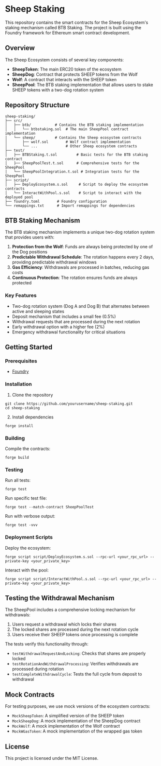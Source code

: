# Sheep Staking

This repository contains the smart contracts for the Sheep Ecosystem's staking mechanism called BTB Staking. The project is built using the Foundry framework for Ethereum smart contract development.

## Overview

The Sheep Ecosystem consists of several key components:

- **SheepToken**: The main ERC20 token of the ecosystem
- **SheepDog**: Contract that protects SHEEP tokens from the Wolf
- **Wolf**: A contract that interacts with the SHEEP token
- **SheepPool**: The BTB staking implementation that allows users to stake SHEEP tokens with a two-dog rotation system

## Repository Structure

```
sheep-staking/
├── src/
│   ├── btb/           # Contains the BTB staking implementation
│   │   └── btbstaking.sol  # The main SheepPool contract implementation
│   └── sheep/         # Contains the Sheep ecosystem contracts
│       ├── wolf.sol        # Wolf contract implementation
│       └── ...             # Other Sheep ecosystem contracts
├── test/
│   ├── BTBStaking.t.sol         # Basic tests for the BTB staking contract
│   ├── SheepPoolTest.t.sol      # Comprehensive tests for the SheepPool
│   └── SheepPoolIntegration.t.sol # Integration tests for the SheepPool
├── script/
│   ├── DeployEcosystem.s.sol     # Script to deploy the ecosystem contracts
│   └── InteractWithPool.s.sol    # Script to interact with the deployed pool
├── foundry.toml        # Foundry configuration
└── remappings.txt      # Import remappings for dependencies
```

## BTB Staking Mechanism

The BTB staking mechanism implements a unique two-dog rotation system that provides users with:

1. **Protection from the Wolf**: Funds are always being protected by one of the Dog positions
2. **Predictable Withdrawal Schedule**: The rotation happens every 2 days, providing predictable withdrawal windows
3. **Gas Efficiency**: Withdrawals are processed in batches, reducing gas costs
4. **Continuous Protection**: The rotation ensures funds are always protected

### Key Features

- Two-dog rotation system (Dog A and Dog B) that alternates between active and sleeping states
- Deposit mechanism that includes a small fee (0.5%)
- Withdrawal requests that are processed during the next rotation
- Early withdrawal option with a higher fee (2%)
- Emergency withdrawal functionality for critical situations

## Getting Started

### Prerequisites

- [Foundry](https://getfoundry.sh/)

### Installation

1. Clone the repository
```
git clone https://github.com/yourusername/sheep-staking.git
cd sheep-staking
```

2. Install dependencies
```
forge install
```

### Building

Compile the contracts:
```
forge build
```

### Testing

Run all tests:
```
forge test
```

Run specific test file:
```
forge test --match-contract SheepPoolTest
```

Run with verbose output:
```
forge test -vvv
```

### Deployment Scripts

Deploy the ecosystem:
```
forge script script/DeployEcosystem.s.sol --rpc-url <your_rpc_url> --private-key <your_private_key>
```

Interact with the pool:
```
forge script script/InteractWithPool.s.sol --rpc-url <your_rpc_url> --private-key <your_private_key>
```

## Testing the Withdrawal Mechanism

The SheepPool includes a comprehensive locking mechanism for withdrawals:

1. Users request a withdrawal which locks their shares
2. The locked shares are processed during the next rotation cycle
3. Users receive their SHEEP tokens once processing is complete

The tests verify this functionality through:
- `testWithdrawalRequestAndLocking`: Checks that shares are properly locked
- `testRotationAndWithdrawalProcessing`: Verifies withdrawals are processed during rotation
- `testCompleteWithdrawalCycle`: Tests the full cycle from deposit to withdrawal

## Mock Contracts

For testing purposes, we use mock versions of the ecosystem contracts:
- `MockSheepToken`: A simplified version of the SHEEP token
- `MockSheepDog`: A mock implementation of the SheepDog contract
- `MockWolf`: A mock implementation of the Wolf contract
- `MockWGasToken`: A mock implementation of the wrapped gas token

## License

This project is licensed under the MIT License.
